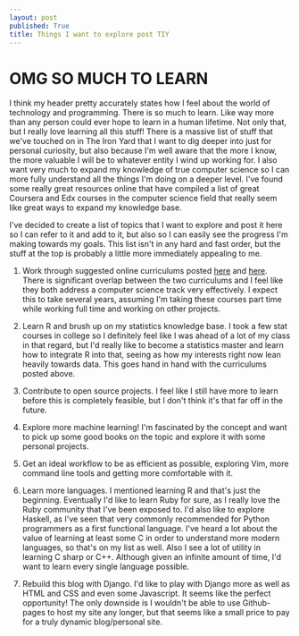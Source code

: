 ```yaml
---
layout: post
published: True
title: Things I want to explore post TIY
---
```

# OMG SO MUCH TO LEARN

I think my header pretty accurately states how I feel about the world of technology
and programming. There is so much to learn. Like way more than any person could
ever hope to learn in a human lifetime. Not only that, but I really love learning
all this stuff! There is a massive list of stuff that we've touched on in
The Iron Yard that I want to dig deeper into just for personal curiosity, but also
because I'm well aware that the more I know, the more valuable I will be to whatever
entity I wind up working for. I also want very much to expand my knowledge of true
computer science so I can more fully understand all the things I'm doing on a deeper
level. I've found some really great resources online that have compiled a list of
great Coursera and Edx courses in the computer science field that really seem like
great ways to expand my knowledge base.

I've decided to create a list of topics that I want to explore and post it here so
I can refer to it and add to it, but also so I can easily see the progress I'm making
towards my goals. This list isn't in any hard and fast order, but the stuff at the
top is probably a little more immediately appealing to me.


1. Work through suggested online curriculums posted [here](http://blog.agupieware.com/2014/05/online-learning-bachelors-level.html) and
[here](https://github.com/open-source-society/computer-science).
There is significant overlap between the two curriculums and I feel like they both
address a computer science track very effectively. I expect
this to take several years, assuming I'm taking these courses part time while
working full time and working on other projects.

2. Learn R and brush up on my statistics knowledge base. I took a few stat courses
in college so I definitely feel like I was ahead of a lot of my class in that regard,
but I'd really like to become a statistics master and learn how to integrate R
into that, seeing as how my interests right now lean heavily towards data. This goes
hand in hand with the curriculums posted above.

3. Contribute to open source projects. I feel like I still have more to learn before
this is completely feasible, but I don't think it's that far off in the future.

4. Explore more machine learning! I'm fascinated by the concept and want to pick up
some good books on the topic and explore it with some personal projects.

5. Get an ideal workflow to be as efficient as possible, exploring Vim, more command
line tools and getting more comfortable with it.

6. Learn more languages. I mentioned learning R and that's just the beginning.
Eventually I'd like to learn Ruby for sure, as I really love the Ruby community
that I've been exposed
to. I'd also like to explore Haskell, as I've seen that very commonly recommended
for Python programmers as a first functional language. I've heard a lot about the
value of learning at least some C in order to understand more modern languages,
so that's on my list as well. Also I see a lot of utility in learning C sharp or
C++. Although given an infinite amount of  time, I'd want to learn every single
language possible.

7. Rebuild this blog with Django. I'd like to play with Django more as well as
HTML and CSS and even some Javascript. It seems like the perfect opportunity! The
only downside is I wouldn't be able to use Github-pages to host my site any longer,
but that seems like a small price to pay for a truly dynamic blog/personal site.
